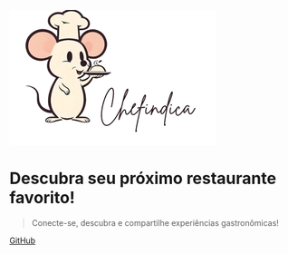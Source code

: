 
![logo](./imagens/logo.png)

# Descubra seu próximo restaurante favorito!

> Conecte-se, descubra e compartilhe experiências gastronômicas!


[GitHub](https://github.com/UnBArqDsw2024-1/2024.1_G8_UnBreja)